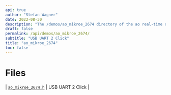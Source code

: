 ```yaml
---
api: true
author: "Stefan Wagner"
date: 2022-08-30
description: "The /demos/ao_mikroe_2674 directory of the ao real-time operating system."
draft: false
permalink: /api/demos/ao_mikroe_2674/ 
subtitle: "USB UART 2 Click"
title: "ao_mikroe_2674"
toc: false
---
```


# Files

| [`ao_mikroe_2674.h`](ao_mikroe_2674.h.md) | USB UART 2 Click |
